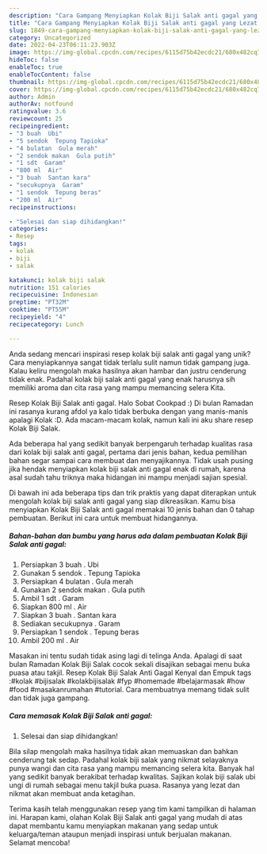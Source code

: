 ```yaml
---
description: "Cara Gampang Menyiapkan Kolak Biji Salak anti gagal yang Lezat Sekali"
title: "Cara Gampang Menyiapkan Kolak Biji Salak anti gagal yang Lezat Sekali"
slug: 1849-cara-gampang-menyiapkan-kolak-biji-salak-anti-gagal-yang-lezat-sekali
category: Uncategorized
date: 2022-04-23T06:11:23.903Z
image: https://img-global.cpcdn.com/recipes/6115d75b42ecdc21/680x482cq70/kolak-biji-salak-anti-gagal-foto-resep-utama.jpg
hideToc: false
enableToc: true
enableTocContent: false
thumbnail: https://img-global.cpcdn.com/recipes/6115d75b42ecdc21/680x482cq70/kolak-biji-salak-anti-gagal-foto-resep-utama.jpg
cover: https://img-global.cpcdn.com/recipes/6115d75b42ecdc21/680x482cq70/kolak-biji-salak-anti-gagal-foto-resep-utama.jpg
author: Admin
authorAv: notfound
ratingvalue: 3.6
reviewcount: 25
recipeingredient:
- "3 buah  Ubi"
- "5 sendok  Tepung Tapioka"
- "4 bulatan  Gula merah"
- "2 sendok makan  Gula putih"
- "1 sdt  Garam"
- "800 ml  Air"
- "3 buah  Santan kara"
- "secukupnya  Garam"
- "1 sendok  Tepung beras"
- "200 ml  Air"
recipeinstructions:

- "Selesai dan siap dihidangkan!"
categories:
- Resep
tags:
- kolak
- biji
- salak

katakunci: kolak biji salak 
nutrition: 151 calories
recipecuisine: Indonesian
preptime: "PT32M"
cooktime: "PT55M"
recipeyield: "4"
recipecategory: Lunch

---
```





Anda sedang mencari inspirasi resep kolak biji salak anti gagal yang unik? Cara menyiapkannya sangat tidak terlalu sulit namun tidak gampang juga. Kalau keliru mengolah maka hasilnya akan hambar dan justru cenderung tidak enak. Padahal kolak biji salak anti gagal yang enak harusnya sih memiliki aroma dan cita rasa yang mampu memancing selera Kita.





Resep Kolak Biji Salak anti gagal. Halo Sobat Cookpad :) Di bulan Ramadan ini rasanya kurang afdol ya kalo tidak berbuka dengan yang manis-manis apalagi Kolak :D. Ada macam-macam kolak, namun kali ini aku share resep Kolak Biji Salak.

Ada beberapa hal yang sedikit banyak berpengaruh terhadap kualitas rasa dari kolak biji salak anti gagal, pertama dari jenis bahan, kedua pemilihan bahan segar sampai cara membuat dan menyajikannya. Tidak usah pusing jika hendak menyiapkan kolak biji salak anti gagal enak di rumah, karena asal sudah tahu triknya maka hidangan ini mampu menjadi sajian spesial.






Di bawah ini ada beberapa tips dan trik praktis yang dapat diterapkan untuk mengolah kolak biji salak anti gagal yang siap dikreasikan. Kamu bisa menyiapkan Kolak Biji Salak anti gagal memakai 10 jenis bahan dan 0 tahap pembuatan. Berikut ini cara untuk membuat hidangannya.

<!--inarticleads1-->

##### Bahan-bahan dan bumbu yang harus ada dalam pembuatan Kolak Biji Salak anti gagal:

1. Persiapkan 3 buah . Ubi
1. Gunakan 5 sendok . Tepung Tapioka
1. Persiapkan 4 bulatan . Gula merah
1. Gunakan 2 sendok makan . Gula putih
1. Ambil 1 sdt . Garam
1. Siapkan 800 ml . Air
1. Siapkan 3 buah . Santan kara
1. Sediakan secukupnya . Garam
1. Persiapkan 1 sendok . Tepung beras
1. Ambil 200 ml . Air


Masakan ini tentu sudah tidak asing lagi di telinga Anda. Apalagi di saat bulan Ramadan Kolak Biji Salak cocok sekali disajikan sebagai menu buka puasa atau takjil. Resep Kolak Biji Salak Anti Gagal Kenyal dan Empuk tags :#kolak #bijisalak #kolakbijisalak #fyp #homemade #belajarmasak #how #food #masakanrumahan #tutorial. Cara membuatnya memang tidak sulit dan tidak juga gampang. 

<!--inarticleads2-->

##### Cara memasak Kolak Biji Salak anti gagal:


1. Selesai dan siap dihidangkan!

Bila silap mengolah maka hasilnya tidak akan memuaskan dan bahkan cenderung tak sedap. Padahal kolak biji salak yang nikmat selayaknya punya wangi dan cita rasa yang mampu memancing selera kita. Banyak hal yang sedikit banyak berakibat terhadap kwalitas. Sajikan kolak biji salak ubi ungi di rumah sebagai menu takjil buka puasa. Rasanya yang lezat dan nikmat akan membuat anda ketagihan. 

Terima kasih telah menggunakan resep yang tim kami tampilkan di halaman ini. Harapan kami, olahan Kolak Biji Salak anti gagal yang mudah di atas dapat membantu kamu menyiapkan makanan yang sedap untuk keluarga/teman ataupun menjadi inspirasi untuk berjualan makanan. Selamat mencoba!
